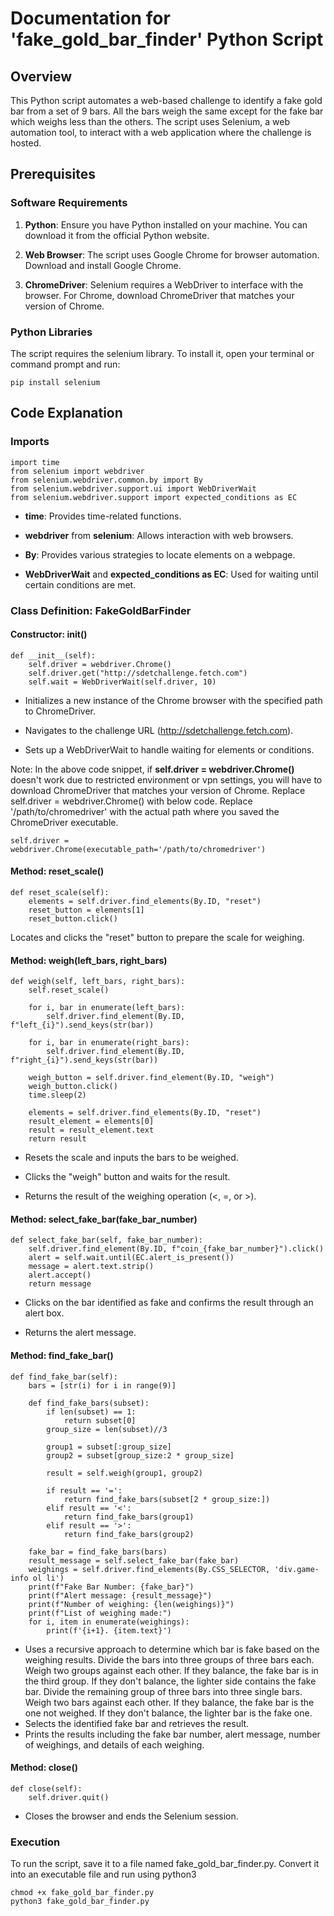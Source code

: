 # Documentation for 'fake_gold_bar_finder' Python Script

## Overview
This Python script automates a web-based challenge to identify a fake gold bar from a set of 9 bars. All the bars weigh the same except for the fake bar which weighs less than the others. The script uses Selenium, a web automation tool, to interact with a web application where the challenge is hosted.

## Prerequisites
### Software Requirements
1. **Python**: Ensure you have Python installed on your machine. You can download it from the official Python website.

2. **Web Browser**: The script uses Google Chrome for browser automation. Download and install Google Chrome.

3. **ChromeDriver**: Selenium requires a WebDriver to interface with the browser. For Chrome, download ChromeDriver that matches your version of Chrome.

### Python Libraries
The script requires the selenium library. To install it, open your terminal or command prompt and run:
```
pip install selenium
```

## Code Explanation
### Imports

```
import time
from selenium import webdriver
from selenium.webdriver.common.by import By
from selenium.webdriver.support.ui import WebDriverWait
from selenium.webdriver.support import expected_conditions as EC
```

- **time**: Provides time-related functions.
+ **webdriver** from **selenium**: Allows interaction with web browsers.
* **By**: Provides various strategies to locate elements on a webpage.
- **WebDriverWait** and **expected_conditions as EC**: Used for waiting until certain conditions are met.


### Class Definition: FakeGoldBarFinder
#### Constructor: __init__()

```
def __init__(self):
    self.driver = webdriver.Chrome()
    self.driver.get("http://sdetchallenge.fetch.com")
    self.wait = WebDriverWait(self.driver, 10)
```

+ Initializes a new instance of the Chrome browser with the specified path to ChromeDriver.
- Navigates to the challenge URL (http://sdetchallenge.fetch.com).
* Sets up a WebDriverWait to handle waiting for elements or conditions.

Note: In the above code snippet, if **self.driver = webdriver.Chrome()** doesn't work due to restricted environment or vpn settings, you will have to download ChromeDriver that matches your version of Chrome. Replace self.driver = webdriver.Chrome() with below code. Replace '/path/to/chromedriver' with the actual path where you saved the ChromeDriver executable.
  ```
  self.driver = webdriver.Chrome(executable_path='/path/to/chromedriver')
  ```

#### Method: reset_scale()
```
def reset_scale(self):
    elements = self.driver.find_elements(By.ID, "reset")
    reset_button = elements[1]
    reset_button.click()
```

Locates and clicks the "reset" button to prepare the scale for weighing.

#### Method: weigh(left_bars, right_bars)

```
def weigh(self, left_bars, right_bars):
    self.reset_scale()

    for i, bar in enumerate(left_bars):
        self.driver.find_element(By.ID, f"left_{i}").send_keys(str(bar))

    for i, bar in enumerate(right_bars):
        self.driver.find_element(By.ID, f"right_{i}").send_keys(str(bar))

    weigh_button = self.driver.find_element(By.ID, "weigh")
    weigh_button.click()
    time.sleep(2)

    elements = self.driver.find_elements(By.ID, "reset")
    result_element = elements[0]
    result = result_element.text
    return result
```

+ Resets the scale and inputs the bars to be weighed.
- Clicks the "weigh" button and waits for the result.
* Returns the result of the weighing operation (<, =, or >).

#### Method: select_fake_bar(fake_bar_number)

```
def select_fake_bar(self, fake_bar_number):
    self.driver.find_element(By.ID, f"coin_{fake_bar_number}").click()
    alert = self.wait.until(EC.alert_is_present())
    message = alert.text.strip()
    alert.accept()
    return message
```

+ Clicks on the bar identified as fake and confirms the result through an alert box.
- Returns the alert message.

#### Method: find_fake_bar()

```
def find_fake_bar(self):
    bars = [str(i) for i in range(9)]

    def find_fake_bars(subset):
        if len(subset) == 1:
            return subset[0]
        group_size = len(subset)//3

        group1 = subset[:group_size]
        group2 = subset[group_size:2 * group_size]

        result = self.weigh(group1, group2)

        if result == '=':
            return find_fake_bars(subset[2 * group_size:])
        elif result == '<':
            return find_fake_bars(group1)
        elif result == '>':
            return find_fake_bars(group2)

    fake_bar = find_fake_bars(bars)
    result_message = self.select_fake_bar(fake_bar)
    weighings = self.driver.find_elements(By.CSS_SELECTOR, 'div.game-info ol li')
    print(f"Fake Bar Number: {fake_bar}")
    print(f"Alert message: {result_message}")
    print(f"Number of weighing: {len(weighings)}")
    print(f"List of weighing made:")
    for i, item in enumerate(weighings):
        print(f'{i+1}. {item.text}')

```

+ Uses a recursive approach to determine which bar is fake based on the weighing results.
  Divide the bars into three groups of three bars each. Weigh two groups against each other. If they balance, the fake bar is in the third group. If they don't balance, the lighter side contains the fake bar. Divide the remaining group of three bars into three single bars. Weigh two bars against each other. If they balance, the fake bar is the one not weighed. If they don't balance, the lighter bar is the fake one.
+ Selects the identified fake bar and retrieves the result.
+ Prints the results including the fake bar number, alert message, number of weighings, and details of each weighing.

#### Method: close()
```
def close(self):
    self.driver.quit()
```

+ Closes the browser and ends the Selenium session.

### Execution
To run the script, save it to a file named fake_gold_bar_finder.py. Convert it into an executable file and run using python3
```
chmod +x fake_gold_bar_finder.py
python3 fake_gold_bar_finder.py

```







